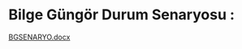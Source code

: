 # Bilge Güngör Durum Senaryosu : 

[BGSENARYO.docx](https://github.com/fatihBicgi/seyahat-ruzgari/files/14971709/BGSENARYO.docx)
